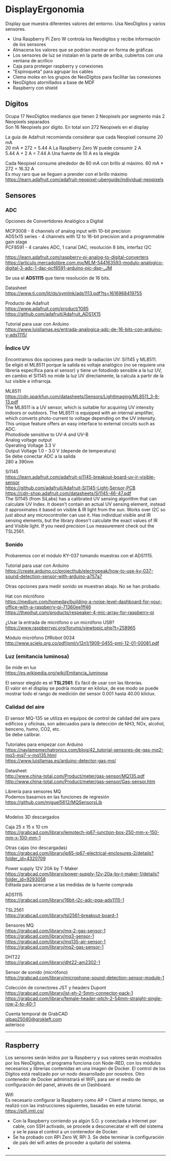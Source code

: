 # DisplayErgonomia
Display que muestra diferentes valores del entorno. Usa NeoDígitos y varios sensores.  

+ Una Raspberry Pi Zero W controla los Neodígitos y recibe información de los sensores  
+ Almacena los valores que se podrían mostrar en forma de gráficas  
+ Los sensores de luz se instalan en la parte de arriba, cubiertos con una ventana de acrílico  
+ Caja para proteger raspberry y conexiones  
+ "Espiroqueta" para agrupar los cables  
+ Clema molex en los grupos de NeoDígitos para facilitar las conexiones  
+ NeoDígitos atornillados a base de MDF  
+ Raspberry con shield  

## Dígitos
Ocupa 17 NeoDígitos medianos que tienen 2 Neopixels por segmento más 2 Neopixels separados  
Son 16 Neopixels por dígito. En total son 272 Neopixels en el display  

La guía de Adafruit recomienda considerar que cada Neopixel consume 20 mA  
20 mA * 272 = 5.44 A
La Raspberry Zero W puede consumir 2 A  
5.44 A + 2 A = 7.44 A
Una fuente de 10 A es la elegida  

Cada Neopixel consume alrededor de 60 mA con brillo al máximo. 60 mA * 272 = 16.32 A  
Es muy raro que se lleguen a prender con el brillo máximo    
https://learn.adafruit.com/adafruit-neopixel-uberguide/individual-neopixels  

## Sensores

### ADC
Opciones de Convertidores Analógico a Digital  

MCP3008 - 8 channels of analog input with 10-bit precision  
ADS1x15 series - 4 channels with 12 to 16-bit precision and a programmable gain stage  
PCF8591 - 4 canales ADC, 1 canal DAC, resolución 8 bits, interfaz I2C  

https://learn.adafruit.com/raspberry-pi-analog-to-digital-converters  
https://articulo.mercadolibre.com.mx/MLM-544163593-modulo-analogico-digital-3-adc-1-dac-pcf8591-arduino-pic-dsp-_JM  

Se usa el **ADS1115** que tiene resolución de 16 bits.  

Datasheet  
https://www.ti.com/lit/ds/symlink/ads1113.pdf?ts=1616968419755  

Producto de Adafruit  
https://www.adafruit.com/product/1085  
https://github.com/adafruit/Adafruit_ADS1X15  

Tutorial para usar con Arduino  
https://www.luisllamas.es/entrada-analogica-adc-de-16-bits-con-arduino-y-ads1115/  

### Índice UV

Encontramos dos opciones para medir la radiación UV: Si1145 y ML8511.  
Se eligió el ML8511 porque la salida es voltaje analógico (no se requiere una librería específica para el sensor)
y tiene un fotodiodo sensible a la luz UV, en cambio el Si1145 no mide la luz UV directamente, la calcula
a partir de la luz visible e infrarroja.  

ML8511  
https://cdn.sparkfun.com/datasheets/Sensors/LightImaging/ML8511_3-8-13.pdf  
The ML8511 is a UV sensor, which is suitable for acquiring UV intensity indoors or outdoors. The ML8511 is
equipped with an internal amplifier, which converts photo-current to voltage depending on the UV intensity.
This unique feature offers an easy interface to external circuits such as ADC.  
Photodiode sensitive to UV-A and UV-B  
Analog voltage output  
Operating Voltage 3.3 V  
Output Voltage 1.0 - 3.0 V (depende de temperatura)  
Se debe conectar ADC a la salida  
280 a 390nm  

Si1145  
https://learn.adafruit.com/adafruit-si1145-breakout-board-uv-ir-visible-sensor  
https://github.com/adafruit/Adafruit-Si1145-Light-Sensor-PCB  
https://cdn-shop.adafruit.com/datasheets/Si1145-46-47.pdf  
The SI1145 (from SiLabs) has a calibrated UV sensing algorithm that can calculate UV Index.
It doesn't contain an actual UV sensing element, instead it approximates it based on visible & IR light from the sun.
Works over I2C so just about any microcontroller can use it.
Has individual visible and IR sensing elements, but the library doesn't calculate the exact values of IR and Visible light.
If you need precision Lux measurement check out the TSL2561.

### Sonido
Probaremos con el módulo KY-037 tomando muestras con el ADS1115.  

Tutorial para usar con Arduino  
https://create.arduino.cc/projecthub/electropeak/how-to-use-ky-037-sound-detection-sensor-with-arduino-a757a7  

Otras opciones para medir sonido se muestran abajo. No se han probado.  

Hat con micrófono  
https://medium.com/homeday/building-a-noise-level-dashboard-for-your-office-with-a-raspberry-pi-71360ee1ff46  
https://thepihut.com/products/respeaker-4-mic-array-for-raspberry-pi  

¿Usar la entrada de micrófono o un micrófono USB?  
https://www.raspberrypi.org/forums/viewtopic.php?t=258965  

Módulo micrófono DfRobot 0034  
http://www.scielo.org.co/pdf/pml/v12n1/1909-0455-pml-12-01-00081.pdf  

### Luz (emitancia luminosa)  
Se mide en lux  
https://es.wikipedia.org/wiki/Emitancia_luminosa  

El sensor elegido es el **TSL2561**. Es fácil de usar con las librerías.  
El valor en el display se podría mostrar en kilolux, de ese modo se puede mostrar todo el rango
de medición del sensor 0.001 hasta 40.00 kilolux.  

### Calidad del aire
El sensor MQ-135 se utiliza en equipos de control de calidad del aire para edificios y oficinas,
son adecuados para la detección de NH3, NOx, alcohol, benceno, humo, CO2, etc.  
Se debe calibrar.  

Tutoriales para empezar con Arduino  
https://naylampmechatronics.com/blog/42_tutorial-sensores-de-gas-mq2-mq3-mq7-y-mq135.html  
https://www.luisllamas.es/arduino-detector-gas-mq/  

Datasheet  
http://www.china-total.com/Product/meter/gas-sensor/MQ135.pdf  
http://www.china-total.com/Product/meter/gas-sensor/Gas-sensor.htm  

Librería para sensores MQ  
Podemos basarnos en las funciones de regresión  
https://github.com/miguel5612/MQSensorsLib  

----

Modelos 3D descargados  

Caja 25 x 15 x 10 cm  
https://grabcad.com/library/lemotech-ip67-junction-box-250-mm-x-150-mm-x-100-mm-1  

Otras cajas (no descargadas)  
https://grabcad.com/library/ip65-ip67-electrical-enclosures-2/details?folder_id=4320709  

Power supply 12V 20A by T-Maker  
https://grabcad.com/library/power-supply-12v-20a-by-t-maker-1/details?folder_id=9293058  
Editada para acercarse a las medidas de la fuente comprada  

ADS1115  
https://grabcad.com/library/16bit-i2c-adc-pga-ads1115-1  

TSL2561  
https://grabcad.com/library/tsl2561-breakout-board-1  

Sensores MQ  
https://grabcad.com/library/mq-2-gas-sensor-1  
https://grabcad.com/library/mq3-sensor-1  
https://grabcad.com/library/mq135-air-sensor-1  
https://grabcad.com/library/mq2-gas-sensor-1  

DHT22  
https://grabcad.com/library/dht22-am2302-1  

Sensor de sonido (micrófono)  
https://grabcad.com/library/microphone-sound-detection-sensor-module-1  

Colección de conectores JST y headers Dupont  
https://grabcad.com/library/jst-eh-2-5mm-connector-pack-1  
https://grabcad.com/library/female-header-pitch-2-54mm-straight-single-row-2-to-40-1  

Cuenta temporal de GrabCAD  
gibap25040@grokleft.com  
asterisco  

----

## Raspberry
Los sensores serán leidos por la Raspberry y sus valores serán mostrados por los NeoDígitos, el programa funciona con Node-RED, con los módulos necesarios y librerias contenidas en una imagen de Docker. El control de los Dígitos está realizado por un nodo desarrollado por nosotros. Otro contenedor de Docker administrará el WiFi, para ser el medio de configuración del panel, através de un Dashboard.

Wifi  
Es necesario configurar la Raspberry como AP + Client al mismo tiempo, se realizó con las instrucciones siguientes, basadas en este tutorial.
https://pifi.imti.co/

- Con la Raspberry corriendo ya algún S.O. y conectada a Internet por cable, con SSH activado, se procede a desconecatar el wifi del sistema y se le pasa el control a un contenedor de Docker.
- Se ha probado con RPi Zero W, RPi 3. Se debe terminar la configuración de país del wifi antes de proceder a quitarlo del sistema.
- 
----
